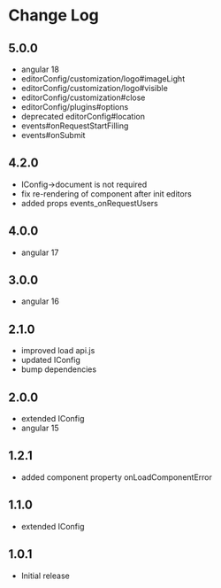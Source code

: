 # Change Log

## 5.0.0
- angular 18
- editorConfig/customization/logo#imageLight
- editorConfig/customization/logo#visible
- editorConfig/customization#close
- editorConfig/plugins#options
- deprecated editorConfig#location
- events#onRequestStartFilling
- events#onSubmit

## 4.2.0
- IConfig->document is not required
- fix re-rendering of component after init editors
- added props events_onRequestUsers

## 4.0.0
- angular 17

## 3.0.0
- angular 16

## 2.1.0
- improved load api.js
- updated IConfig
- bump dependencies

## 2.0.0
- extended IConfig
- angular 15

## 1.2.1
- added component property onLoadComponentError

## 1.1.0
- extended IConfig

## 1.0.1
- Initial release
